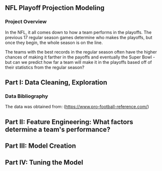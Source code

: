 ## NFL Playoff Projection Modeling
### Project Overview

In the NFL, it all comes down to how a team performs in the playoffs. The previous 17 regular season games determine who makes the playoffs, but once they begin, the whole season is on the line.

The teams with the best records in the regular season often have the higher chances of making it farther in the payoffs and eventually the Super Bowl - but can we predict how far a team will make it in the playoffs based off of their statistics from the regular season?

## Part I: Data Cleaning, Exploration

### Data Bibliography
The data was obtained from: (https://www.pro-football-reference.com/)

## Part II: Feature Engineering: What factors determine a team's performance?

## Part III: Model Creation

## Part IV: Tuning the Model


 
